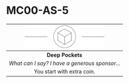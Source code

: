# MC00-AS-5

| <img src="../images/card-icons/d6.png" height="60" /> |
|:---:|
| **Deep Pockets** |
| *What can I say? I have a generous sponsor...* |
| You start with extra coin. |
